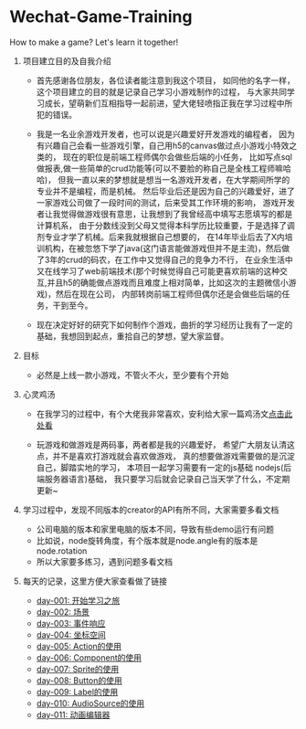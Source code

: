 # Wechat-Game-Training
How to make a game? Let's learn it together!

1. 项目建立目的及自我介绍

    * 首先感谢各位朋友，各位读者能注意到我这个项目，
        如同他的名字一样，这个项目建立的目的就是记录自己学习小游戏制作的过程，
        与大家共同学习成长，望萌新们互相指导一起前进，望大佬轻喷指正我在学习过程中所犯的错误。
       
    * 我是一名业余游戏开发者，也可以说是兴趣爱好开发游戏的编程者，
        因为有兴趣自己会看一些游戏引擎，自己用h5的canvas做过点小游戏小特效之类的，
        现在的职位是前端工程师偶尔会做些后端的小任务，
        比如写点sql做报表,做一些简单的crud功能等(可以不要脸的称自己是全栈工程师嘛哈哈)，
        但我一直以来的梦想就是想当一名游戏开发者，在大学期间所学的专业并不是编程，而是机械。
        然后毕业后还是因为自己的兴趣爱好，进了一家游戏公司做了一段时间的测试，后来受其工作环境的影响，
        游戏开发者让我觉得做游戏很有意思，让我想到了我曾经高中填写志愿填写的都是计算机系，
        由于分数线没到父母又觉得本科学历比较重要，于是选择了调剂专业才学了机械。后来我就根据自己想要的，
        在14年毕业后去了X内培训机构，在被忽悠下学了java(这门语言能做游戏但并不是主流)，然后做了3年的crud的码农，在工作中又觉得自己的竞争力不行，
        在业余生活中又在线学习了web前端技术(那个时候觉得自己可能更喜欢前端的这种交互,并且h5的确能做点游戏而且难度上相对简单，比如这次的主题微信小游戏)，然后在现在公司，
        内部转岗前端工程师但偶尔还是会做些后端的任务，干到至今。
    * 现在决定好好的研究下如何制作个游戏，曲折的学习经历让我有了一定的基础，我想回到起点，重拾自己的梦想，望大家监督。
    
2. 目标

    * 必然是上线一款小游戏，不管火不火，至少要有个开始

3. 心灵鸡汤

    * 在我学习的过程中，有个大佬我非常喜欢，安利给大家一篇鸡汤文[点击此处看](https://www.zhangxinxu.com/life/2019/03/study/)
    
    * 玩游戏和做游戏是两码事，两者都是我的兴趣爱好，
        希望广大朋友认清这点，并不是喜欢打游戏就会喜欢做游戏，
        真的想要做游戏需要做的是沉淀自己，脚踏实地的学习，
        本项目一起学习需要有一定的js基础 nodejs(后端服务器语言)基础，
        我只要学习后就会记录自己当天学了什么，不定期更新~
 
4. 学习过程中，发现不同版本的creator的API有所不同，大家需要多看文档
    * 公司电脑的版本和家里电脑的版本不同，导致有些demo运行有问题
    * 比如说，node旋转角度，有个版本就是node.angle有的版本是node.rotation
    * 所以大家要多练习，遇到问题多看文档 
    
5. 每天的记录，这里方便大家查看做了链接
    * [day-001: 开始学习之旅](./day-001-开始学习之旅/00-开始学习之旅.md)    
    * [day-002: 场景](./day-002-场景/00-cc.Node场景.md)    
    * [day-003: 事件响应](./day-003-事件/00-cc.Node事件响应.md)    
    * [day-004: 坐标空间](./day-004-坐标空间/00-cc.Node坐标空间.md)    
    * [day-005: Action的使用](./day-005-Action/00-Action使用.md)    
    * [day-006: Component的使用](./day-006-Component/00-cc.Component使用.md)    
    * [day-007: Sprite的使用](./day-007-Sprite/00-cc.Sprite使用.md)    
    * [day-008: Button的使用](./day-008-Button/00-cc.Button使用.md)    
    * [day-009: Label的使用](./day-009-Label/00-cc.Label组件使用.md)    
    * [day-010: AudioSource的使用](./day-010-AudioSource/00-AudioSource组件使用.md)    
    * [day-011: 动画编辑器](./day-011-动画编辑器/00-动画编辑器使用.md)    
    
    
    
